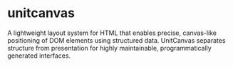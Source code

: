 # unitcanvas
A lightweight layout system for HTML that enables precise, canvas-like positioning of DOM elements using structured data. UnitCanvas separates structure from presentation for highly maintainable, programmatically generated interfaces.
